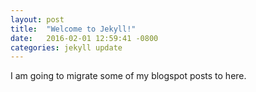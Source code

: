 ```yaml
---
layout: post
title:  "Welcome to Jekyll!"
date:   2016-02-01 12:59:41 -0800
categories: jekyll update
---
```

I am going to migrate some of my blogspot posts to here.
